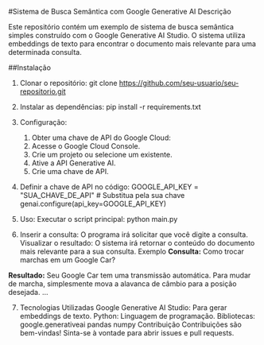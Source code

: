 #Sistema de Busca Semântica com Google Generative AI Descrição

Este repositório contém um exemplo de sistema de busca semântica simples construído com o Google Generative AI Studio. O sistema utiliza embeddings de texto para encontrar o documento mais relevante para uma determinada consulta.


##Instalação

1. Clonar o repositório:
git clone https://github.com/seu-usuario/seu-repositorio.git

2. Instalar as dependências:
pip install -r requirements.txt

3. Configuração:
    1. Obter uma chave de API do Google Cloud:
    2. Acesse o Google Cloud Console.
    3. Crie um projeto ou selecione um existente.
    4. Ative a API Generative AI.
    5. Crie uma chave de API.

4. Definir a chave de API no código:
GOOGLE_API_KEY = "SUA_CHAVE_DE_API"  # Substitua pela sua chave
genai.configure(api_key=GOOGLE_API_KEY)

5. Uso:
Executar o script principal:
python main.py

6. Inserir a consulta:
O programa irá solicitar que você digite a consulta.
Visualizar o resultado:
O sistema irá retornar o conteúdo do documento mais relevante para a sua consulta.
Exemplo
**Consulta:** Como trocar marchas em um Google Car?

**Resultado:** 
Seu Google Car tem uma transmissão automática. Para mudar de marcha, simplesmente mova a alavanca de câmbio para a posição desejada.
...

7. Tecnologias Utilizadas
Google Generative AI Studio: Para gerar embeddings de texto.
Python: Linguagem de programação.
Bibliotecas:
google.generativeai
pandas
numpy
Contribuição
Contribuições são bem-vindas! Sinta-se à vontade para abrir issues e pull requests.



